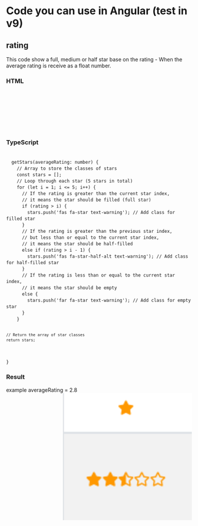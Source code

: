 # Code you can use in Angular (test in v9)

## rating
<p align="left">
This code show a full, medium or half star base on the rating - When the average rating is receive as a float number.
</p>

### HTML
<code>
    <div class="star-rating">
        <!-- Loop through each star based on the Product/Service average Rating -->
        <i *ngFor="let star of getStars(averageRating); let i = index" class="{{ star }}"></i>
    </div>
</code>

### TypeScript
<code>
  getStars(averageRating: number) {
    // Array to store the classes of stars
    const stars = [];
    // Loop through each star (5 stars in total)
    for (let i = 1; i <= 5; i++) {
      // If the rating is greater than the current star index,
      // it means the star should be filled (full star)
      if (rating > i) {
        stars.push('fas fa-star text-warning'); // Add class for filled star
      }
      // If the rating is greater than the previous star index,
      // but less than or equal to the current star index,
      // it means the star should be half-filled
      else if (rating > i - 1) {
        stars.push('fas fa-star-half-alt text-warning'); // Add class for half-filled star
      }
      // If the rating is less than or equal to the current star index,
      // it means the star should be empty
      else {
        stars.push('far fa-star text-warning'); // Add class for empty star
      }
    }

    // Return the array of star classes
    return stars;
  }
</code>

### Result
example averageRating = 2.8
<img align="right" width="350" src="/code_library/assets/rating.png" alt="Coding gif" />
  
